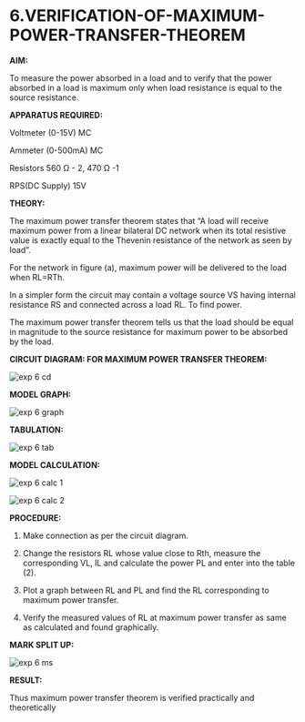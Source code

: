 # 6.VERIFICATION-OF-MAXIMUM-POWER-TRANSFER-THEOREM

**AIM:**

To measure the power absorbed in a load and to verify that the power absorbed in a load is maximum only when load resistance is equal to the source resistance.

**APPARATUS REQUIRED:**

Voltmeter (0-15V) MC

Ammeter (0-500mA) MC

Resistors 560 Ω - 2, 470 Ω -1

RPS(DC Supply)  15V	

**THEORY:**

The maximum power transfer theorem states that “A load will receive maximum power from a linear bilateral DC network when its total resistive value is exactly equal to the Thevenin resistance of the network as seen by load”.

For the network in figure (a), maximum power will be delivered to the load when RL=RTh.

In a simpler form the circuit may contain a voltage source VS having internal resistance RS and connected across a load RL. To find power.
 
The maximum power transfer theorem tells us that the load should be equal in magnitude to the source resistance for maximum power to be absorbed by the load.

**CIRCUIT DIAGRAM: FOR MAXIMUM POWER TRANSFER THEOREM:**

![exp 6 cd](https://github.com/user-attachments/assets/ef6d6933-48d5-4b5e-9674-06bdbeb44afd)


**MODEL GRAPH:**

![exp 6 graph](https://github.com/user-attachments/assets/70aa1701-8b13-4b05-8228-cbb4c214a781)


**TABULATION:**
 
![exp 6 tab](https://github.com/user-attachments/assets/cf5e46a2-46b6-412d-bab4-2c7722eb1da5)

**MODEL CALCULATION:**

![exp 6 calc 1](https://github.com/user-attachments/assets/40a2d4dc-a3d0-444d-93f7-595739e4ae72)

![exp 6 calc 2](https://github.com/user-attachments/assets/52d6185b-de6e-4d10-a42f-4edf5e652668)


**PROCEDURE:**

1.	Make connection as per the circuit diagram.

2.	Change the resistors RL whose value close to Rth, measure the corresponding VL, IL and calculate the power PL and enter into the table (2).

3.	Plot a graph between RL and PL and find the RL corresponding to maximum power transfer.

4.	Verify the measured values of RL at maximum power transfer as same as calculated and found graphically.

**MARK SPLIT UP:**

![exp 6 ms](https://github.com/user-attachments/assets/37f0bce7-8b5e-47f7-a159-fc17a4340650)


**RESULT:**

Thus maximum power transfer theorem is verified practically and theoretically


